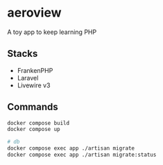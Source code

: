 # aeroview
A toy app to keep learning PHP

## Stacks
- FrankenPHP
- Laravel
- Livewire v3

## Commands
```bash
docker compose build
docker compose up

# db
docker compose exec app ./artisan migrate
docker compose exec app ./artisan migrate:status
```
